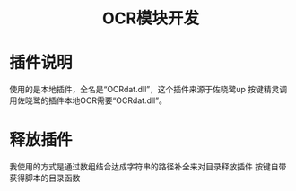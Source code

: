 # <center>OCR模块开发</center>
# 插件说明
使用的是本地插件，全名是“OCRdat.dll”，这个插件来源于佐晓鹭up
按键精灵调用佐晓鹭的插件本地OCR需要“OCRdat.dll”。
# 释放插件
我使用的方式是通过数组结合达成字符串的路径补全来对目录释放插件
按键自带获得脚本的目录函数






















